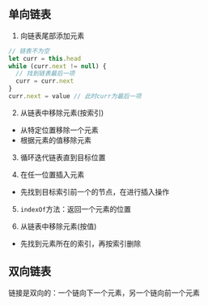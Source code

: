 ## 单向链表

1. 向链表尾部添加元素

```js
// 链表不为空
let curr = this.head
while (curr.next != null) {
  // 找到链表最后一项
  curr = curr.next
}
curr.next = value // 此时curr为最后一项
```

2. 从链表中移除元素(按索引)

- 从特定位置移除一个元素
- 根据元素的值移除元素

3. 循环迭代链表直到目标位置

4. 在任一位置插入元素

- 先找到目标索引前一个的节点，在进行插入操作

5. `indexOf`方法：返回一个元素的位置

6. 从链表中移除元素(按值)

- 先找到元素所在的索引，再按索引删除

## 双向链表

链接是双向的：一个链向下一个元素，另一个链向前一个元素
